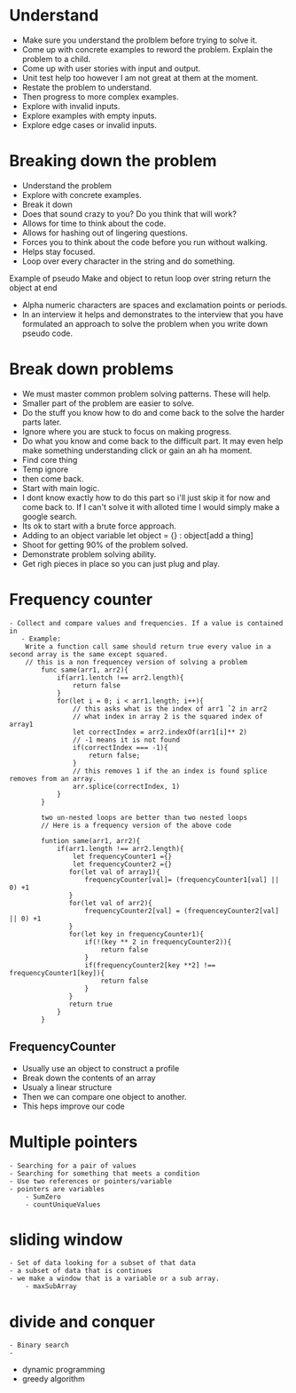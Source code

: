 # Understand 
- Make sure you understand the prolblem before trying to solve it.
- Come up with concrete examples to reword the problem. Explain the problem to a child.
- Come up with user stories with input and output.
- Unit test help too however I am not great at them at the moment.
- Restate the problem to understand.
- Then progress to more complex examples.
- Explore with invalid inputs.
- Explore examples with empty inputs.
- Explore edge cases or invalid inputs.

# Breaking down the problem
- Understand the problem
- Explore with concrete examples.
- Break it down
- Does that sound crazy to you? Do you think that will work?
- Allows for time to think about the code. 
- Allows for hashing out of lingering questions.
- Forces you to think about the code before you run without walking.
- Helps stay focused.
- Loop over every character in the string and do something.

Example of pseudo
    Make and object to retun
    loop over string
    return the object at end

- Alpha numeric characters are spaces and exclamation points or periods.
- In an interview it helps and demonstrates to the interview that you have formulated an approach to solve the problem when you write down pseudo code.

# Break down problems
- We must master common problem solving patterns. These will help.
- Smaller part of the problem are easier to solve.
- Do the stuff you know how to do and come back to the solve the harder parts later.
- Ignore where you are stuck to focus on making progress.
- Do what you know and come back to the difficult part. It may even help make something understanding click or gain an ah ha moment.
- Find core thing
- Temp ignore 
- then come back.
- Start with main logic.
- I dont know exactly how to do this part so i'll just skip it for now and come back to. If I can't solve it with alloted time I would simply make a google search.
- Its ok to start with a brute force approach.
- Adding to an object variable let object = {} : object[add a thing]
- Shoot for getting 90% of the problem solved.
- Demonstrate problem solving ability.
- Get righ pieces in place so you can just plug and play.


# Frequency counter
    - Collect and compare values and frequencies. If a value is contained in 
       - Example:
        Write a function call same should return true every value in a second array is the same except squared.
        // this is a non frequencey version of solving a problem
            func same(arr1, arr2){
                if(arr1.lentch !== arr2.length){
                    return false
                }
                for(let i = 0; i < arr1.length; i++){
                    // this asks what is the index of arr1 ˆ2 in arr2
                    // what index in array 2 is the squared index of array1
                    let correctIndex = arr2.indexOf(arr1[i]** 2)
                    // -1 means it is not found
                    if(correctIndex === -1){
                        return false;
                    }
                    // this removes 1 if the an index is found splice removes from an array.
                    arr.splice(correctIndex, 1)
                }
            }

            two un-nested loops are better than two nested loops
            // Here is a frequency version of the above code

            funtion same(arr1, arr2){
                if(arr1.length !== arr2.length){
                    let frequencyCounter1 ={}
                    let frequencyCounter2 ={}
                   for(let val of array1){
                       frequencyCounter[val]= (frequencyCounter1[val] || 0) +1
                   }
                   for(let val of arr2){
                       frequencyCounter2[val] = (frequenceyCounter2[val] || 0) +1
                   }
                   for(let key in frequencyCounter1){
                       if(!(key ** 2 in frequencyCounter2)){ 
                           return false
                       }
                       if(frequencyCounter2[key **2] !== frequencyCounter1[key]){
                           return false
                       }
                   }
                   return true
                }
            }


## FrequencyCounter

 - Usually use an object to construct a profile
 - Break down the contents of an array
 - Usualy a linear structure
 - Then we can compare one object to another.
 - This heps improve our code


 
        
# Multiple pointers
    - Searching for a pair of values
    - Searching for something that meets a condition
    - Use two references or pointers/variable
    - pointers are variables
        - SumZero 
        - countUniqueValues

# sliding window
    - Set of data looking for a subset of that data 
    - a subset of data that is continues
    - we make a window that is a variable or a sub array.
        - maxSubArray
# divide and conquer
    - Binary search
    -  
- dynamic programming
- greedy algorithm
